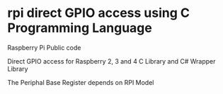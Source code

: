 rpi direct GPIO access using C Programming Language
===

Raspberry Pi Public code

Direct GPIO access for Raspberry 2, 3 and 4
C Library and C# Wrapper Library

The Periphal Base Register depends on RPI Model
